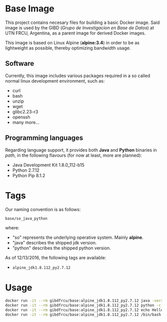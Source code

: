 # Base Image

This project contains necesary files for building a basic Docker image.
Said image is used by the GIBD (_Grupo de Investigacion en Base de Datos_) at UTN FRCU, Argentina, as a parent image for derived Docker images.

This image is based on Linux Alpine (**alpine:3.4**) in order to be as lightweight as possible, thereby optimizing bandwidth usage.

## Software

Currently, this image includes various packages required in a so called normal linux development environment, such as:
- curl
- bash
- unzip
- wget
- glibc2.23-r3
- openssh
- many more...

## Programming languages

Regarding language support, it provides both  **Java** and **Python** binaries in *path*, in the following flavours (for now at least, more are planned):
- Java Development Kit 1.8.0_112-b15 
- Python 2.7.12
- Python Pip 8.1.2

# Tags
Our naming convention is as follows:
```sh
base/so_java_python
```
where:
- "so" represents the underlying operative system. Mainly **alpine**.
- "java" describes the shipped jdk version.
- "python" describes the shipped python version.

As of 12/13/2016, the following tags are available:
- ```alpine_jdk1.8.112_py2.7.12 ```

# Usage
```sh
docker run -it --rm gibdfrcu/base:alpine_jdk1.8.112_py2.7.12 java -version
docker run -it --rm gibdfrcu/base:alpine_jdk1.8.112_py2.7.12 python -c "print 'Hello World'"
docker run -it --rm gibdfrcu/base:alpine_jdk1.8.112_py2.7.12 echo Hello World
docker run -it --rm gibdfrcu/base:alpine_jdk1.8.112_py2.7.12 /bin/bash
```
